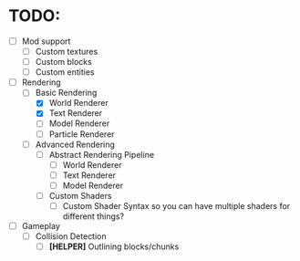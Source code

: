 # TODO:
- [ ] Mod support
  - [ ] Custom textures
  - [ ] Custom blocks
  - [ ] Custom entities
- [ ] Rendering
  - [ ] Basic Rendering
    - [X] World Renderer
    - [X] Text Renderer
    - [ ] Model Renderer
    - [ ] Particle Renderer
  - [ ] Advanced Rendering
    - [ ] Abstract Rendering Pipeline
      - [ ] World Renderer
      - [ ] Text Renderer
      - [ ] Model Renderer
    - [ ] Custom Shaders
      - [ ] Custom Shader Syntax so you can have multiple shaders for different things?
- [ ] Gameplay
  - [ ] Collision Detection
    - [ ] __\[HELPER\]__ Outlining blocks/chunks